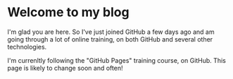 # Welcome to my blog

I'm glad you are here. So I've just joined GitHub a few days ago and am going through a lot of online training, on both GitHub and several other technologies.

I'm currenltly following the "GitHub Pages" training course, on GitHub. This page is likely to change soon and often!
